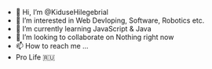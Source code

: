 - 👋 Hi, I’m @KiduseHilegebrial
- 👀 I’m interested in Web Devloping, Software, Robotics etc. 
- 🌱 I’m currently learning JavaScript & Java
- 💞️ I’m looking to collaborate on Nothing right now
- 📫 How to reach me ...
- Pro Life 🇷🇺

<!---
KiduseHilegebrial/KiduseHilegebrial is a ✨ special ✨ repository because its `README.md` (this file) appears on your GitHub profile.
You can click the Preview link to take a look at your changes.
--->
